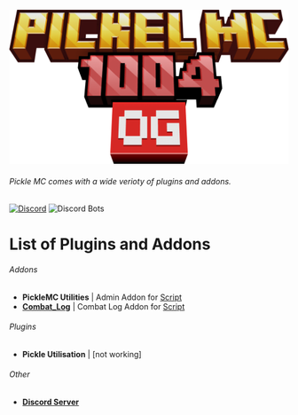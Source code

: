 ![Logo](./.github/assets/logo.png)
###### Pickle MC comes with a wide verioty of plugins and addons.
[![Discord](https://discordapp.com/api/guilds/1375519482017218663/widget.png?style=shield)](https://discord.gg/dw82dD9Bq6) ![Discord Bots](https://top.gg/api/v1/widgets/small/votes/727106797896794112?hideAvatar=true)
# List of Plugins and Addons
###### Addons
- **PickleMC Utilities** | Admin Addon for [Script](script/download.md)
- [**Combat_Log**](https://death1clown.github.io/CombatLog-Skript/) | Combat Log Addon for [Script](script/download.md)
###### Plugins
- **Pickle Utilisation** | [not working]
###### Other
- [**Discord Server**](https://discord.gg/dw82dD9Bq6)

